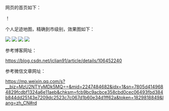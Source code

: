 网页的首页如下：

！[](https://raw.githubusercontent.com/percent4/personal_travel_map/dev_20200603/%E7%BD%91%E9%A1%B5%E9%A6%96%E9%A1%B5.png)

个人足迹地图，精确到市级别，效果图如下：

![](https://raw.githubusercontent.com/percent4/personal_travel_map/master/%E4%B8%AA%E4%BA%BA%E8%B6%B3%E8%BF%B9_%E4%B8%AD%E5%9B%BD.png)
![](https://raw.githubusercontent.com/percent4/personal_travel_map/master/%E4%B8%AA%E4%BA%BA%E8%B6%B3%E8%BF%B9%E5%9C%B0%E5%9B%BE_%E6%B1%9F%E8%8B%8F.png)
![](https://raw.githubusercontent.com/percent4/personal_travel_map/master/%E4%B8%AA%E4%BA%BA%E8%B6%B3%E8%BF%B9%E5%9C%B0%E5%9B%BE_%E6%B5%99%E6%B1%9F.png)
![](https://raw.githubusercontent.com/percent4/personal_travel_map/master/%E4%B8%AA%E4%BA%BA%E8%B6%B3%E8%BF%B9%E5%9C%B0%E5%9B%BE_%E6%B5%B7%E5%8D%97.png)


参考博客网址：

https://blog.csdn.net/jclian91/article/details/106452240

参考微信文章网址：

https://mp.weixin.qq.com/s?__biz=MzU2NTYyMDk5MQ==&mid=2247484682&idx=1&sn=7805d4149684829fcdbf1324a6e11aeb&chksm=fcb9bc9acbce358cbd0cec06493fbd384b844dd25143e7209dc2523c7c067d1b60e34d1ff62a&token=1829818849&lang=zh_CN#rd
